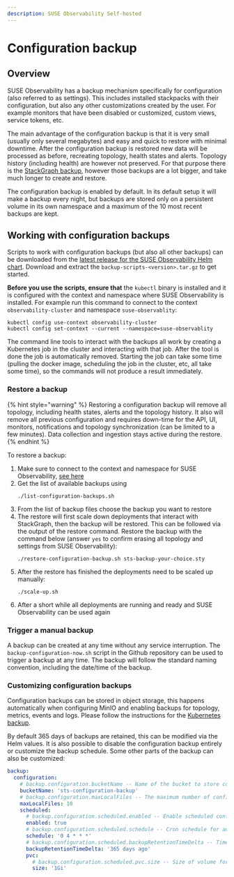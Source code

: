 ```yaml
---
description: SUSE Observability Self-hosted
---
```


# Configuration backup

## Overview

SUSE Observability has a backup mechanism specifically for configuration (also referred to as settings). This includes installed stackpacks with their configuration, but also any other customizations created by the user. For example monitors that have been disabled or customized, custom views, service tokens, etc.

The main advantage of the configuration backup is that it is very small (usually only several megabytes) and easy and quick to restore with minimal downtime. After the configuration backup is restored new data will be processed as before, recreating topology, health states and alerts. Topology history (including health) are however not preserved. For that purpose there is the [StackGraph backup](kubernetes_backup.md), however those backups are a lot bigger, and take much longer to create and restore.

The configuration backup is enabled by default. In its default setup it will make a backup every night, but backups are stored only on a persistent volume in its own namespace and a maximum of the 10 most recent backups are kept.

## Working with configuration backups

Scripts to work with configuration backups (but also all other backups) can be downloaded from the [latest release for the SUSE Observability Helm chart](https://github.com/StackVista/helm-charts/releases/latest). Download and extract the `backup-scripts-<version>.tar.gz` to get started.

**Before you use the scripts, ensure that** the `kubectl` binary is installed and it is configured with the context and namespace where SUSE Observability is installed. For example run this command to connect to the context `observability-cluster` and namespace `suse-observablity`:
```
kubectl config use-context observability-cluster
kubectl config set-context --current --namespace=suse-observablity
```

The command line tools to interact with the backups all work by creating a Kubernetes job in the cluster and interacting with that job. After the tool is done the job is automatically removed. Starting the job can take some time (pulling the docker image, scheduling the job in the cluster, etc, all take some time), so the commands will not produce a result immediately.

### Restore a backup

{% hint style="warning" %}
Restoring a configuration backup will remove all topology, including health states, alerts and the topology history. It also will remove all previous configuration and requires down-time for the API, UI, monitors, notifications and topology synchronization (can be limited to a few minutes). Data collection and ingestion stays active during the restore.
{% endhint %}

To restore a backup:

1. Make sure to connect to the context and namespace for SUSE Observability, [see here](#working-with-configuration-backups)
2. Get the list of available backups using
   ```
   ./list-configuration-backups.sh
   ```
3. From the list of backup files choose the backup you want to restore
4. The restore will first scale down deployments that interact with StackGraph, then the backup will be restored. This can be followed via the output of the restore command. Restore the backup with the command below (answer `yes` to confirm erasing all topology and settings from SUSE Observability):
   ```
   ./restore-configuration-backup.sh sts-backup-your-choice.sty
   ```
5. After the restore has finished the deployments need to be scaled up manually:
   ```
   ./scale-up.sh
   ```
6. After a short while all deployments are running and ready and SUSE Observability can be used again


### Trigger a manual backup

A backup can be created at any time without any service interruption. The `backup-configuration-now.sh` script in the Github repository can be used to trigger a backup at any time. The backup will follow the standard naming convention, including the date/time of the backup.

### Customizing configuration backups

Configuration backups can be stored in object storage, this happens automatically when configuring MinIO and enabling backups for topology, metrics, events and logs. Please follow the instructions for the [Kubernetes backup](./kubernetes_backup.md#enable-backups).

By default 365 days of backups are retained, this can be modified via the Helm values. It is also possible to disable the configuration backup entirely or customize the backup schedule. Some other parts of the backup can also be customized:

```yaml
backup:
  configuration:
    # backup.configuration.bucketName -- Name of the bucket to store configuration backups (needs to be a globally unique bucket when using Amazon S3).
    bucketName: 'sts-configuration-backup'
    # backup.configuration.maxLocalFiles -- The maximum number of configuration backup files stored on the PVC for the configuration backup (which is only of limited size, see backup.configuration.scheduled.pvc.size)
    maxLocalFiles: 10
    scheduled:
      # backup.configuration.scheduled.enabled -- Enable scheduled configuration backups (if `backup.enabled` is set to `true`).
      enabled: true
      # backup.configuration.scheduled.schedule -- Cron schedule for automatic configuration backups in [Kubernetes cron schedule syntax](https://kubernetes.io/docs/concepts/workloads/controllers/cron-jobs/#cron-schedule-syntax).
      schedule: '0 4 * * *'
      # backup.configuration.scheduled.backupRetentionTimeDelta -- Time to keep configuration backups in object storage. The value is passed to GNU date tool to determine a specific date, and files older than this date will be deleted.
      backupRetentionTimeDelta: '365 days ago'
      pvc:
        # backup.configuration.scheduled.pvc.size -- Size of volume for settings backup in the cluster
        size: '1Gi'
```
